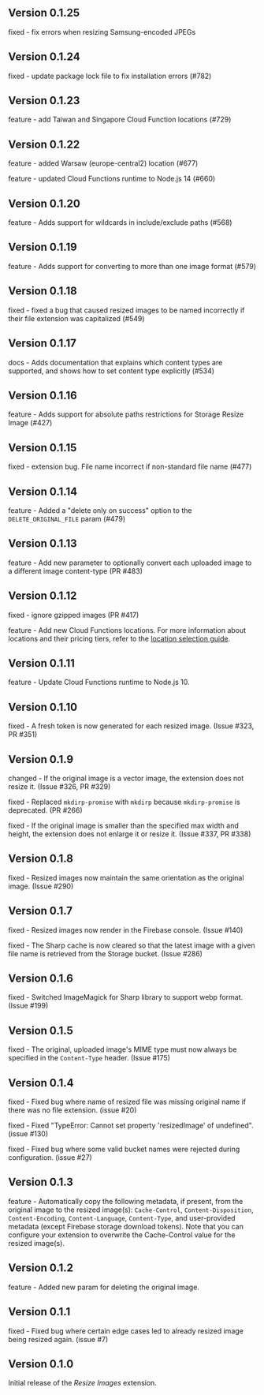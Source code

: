 ## Version 0.1.25

fixed - fix errors when resizing Samsung-encoded JPEGs

## Version 0.1.24

fixed - update package lock file to fix installation errors (#782)

## Version 0.1.23

feature - add Taiwan and Singapore Cloud Function locations (#729)

## Version 0.1.22

feature - added Warsaw (europe-central2) location (#677)

feature - updated Cloud Functions runtime to Node.js 14 (#660)

## Version 0.1.20

feature - Adds support for wildcards in include/exclude paths (#568)

## Version 0.1.19

feature - Adds support for converting to more than one image format (#579)

## Version 0.1.18

fixed - fixed a bug that caused resized images to be named incorrectly if their file extension was capitalized (#549)

## Version 0.1.17

docs - Adds documentation that explains which content types are supported, and shows how to set content type explicitly (#534)

## Version 0.1.16

feature - Adds support for absolute paths restrictions for Storage Resize Image (#427)

## Version 0.1.15

fixed - extension bug. File name incorrect if non-standard file name (#477)

## Version 0.1.14

feature - Added a "delete only on success" option to the `DELETE_ORIGINAL_FILE` param (#479)

## Version 0.1.13

feature - Add new parameter to optionally convert each uploaded image to a different image content-type (PR #483)

## Version 0.1.12

fixed - ignore gzipped images (PR #417)

feature - Add new Cloud Functions locations. For more information about locations and their pricing tiers, refer to the [location selection guide](https://firebase.google.com/docs/functions/locations).

## Version 0.1.11

feature - Update Cloud Functions runtime to Node.js 10.

## Version 0.1.10

fixed - A fresh token is now generated for each resized image. (Issue #323, PR #351)

## Version 0.1.9

changed - If the original image is a vector image, the extension does not resize it. (Issue #326, PR #329)

fixed - Replaced `mkdirp-promise` with `mkdirp` because `mkdirp-promise` is deprecated. (PR #266)

fixed - If the original image is smaller than the specified max width and height, the extension does not enlarge it or resize it. (Issue #337, PR #338)

## Version 0.1.8

fixed - Resized images now maintain the same orientation as the original image. (Issue #290)

## Version 0.1.7

fixed - Resized images now render in the Firebase console. (Issue #140)

fixed - The Sharp cache is now cleared so that the latest image with a given
file name is retrieved from the Storage bucket. (Issue #286)

## Version 0.1.6

fixed - Switched ImageMagick for Sharp library to support webp format. (Issue #199)

## Version 0.1.5

fixed - The original, uploaded image's MIME type must now always be specified in the `Content-Type` header. (Issue #175)

## Version 0.1.4

fixed - Fixed bug where name of resized file was missing original name if there was no file extension. (issue #20)

fixed - Fixed "TypeError: Cannot set property 'resizedImage' of undefined". (issue #130)

fixed - Fixed bug where some valid bucket names were rejected during configuration. (issue #27)

## Version 0.1.3

feature - Automatically copy the following metadata, if present, from the original image to the resized image(s): `Cache-Control`, `Content-Disposition`, `Content-Encoding`, `Content-Language`, `Content-Type`, and user-provided metadata (except Firebase storage download tokens). Note that you can configure your extension to overwrite the Cache-Control value for the resized image(s).

## Version 0.1.2

feature - Added new param for deleting the original image.

## Version 0.1.1

fixed - Fixed bug where certain edge cases led to already resized image being resized again. (issue #7)

## Version 0.1.0

Initial release of the _Resize Images_ extension.
